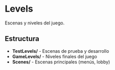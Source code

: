 # Levels

Escenas y niveles del juego.

## Estructura

- **TestLevels/** - Escenas de prueba y desarrollo
- **GameLevels/** - Niveles finales del juego
- **Scenes/** - Escenas principales (menús, lobby)